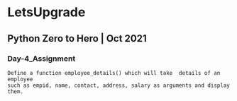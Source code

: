 # LetsUpgrade

## Python Zero to Hero | Oct 2021

### Day-4_Assignment

```
Define a function employee_details() which will take  details of an employee
such as empid, name, contact, address, salary as arguments and display them.
```
